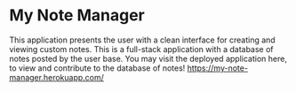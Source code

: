 # My Note Manager

This application presents the user with a clean interface for creating and viewing custom notes. This is a full-stack application with a database of notes posted by the user base. You may visit the deployed application here, to view and contribute to the database of notes! <https://my-note-manager.herokuapp.com/>


